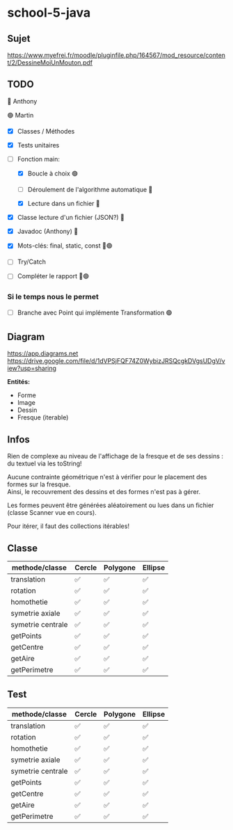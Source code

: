 # school-5-java

## Sujet
https://www.myefrei.fr/moodle/pluginfile.php/164567/mod_resource/content/2/DessineMoiUnMouton.pdf     

## TODO
🔵 Anthony 

🟢 Martin

- [X] Classes / Méthodes
- [X] Tests unitaires
- [ ]  Fonction main:

   - [X] Boucle à choix 🟢
   
   - [ ] Déroulement de l'algorithme automatique 🔵
   
   - [X] Lecture dans un fichier 🔵
   
- [X] Classe lecture d'un fichier (JSON?) 🔵
- [X] Javadoc (Anthony) 🔵
- [X] Mots-clés: final, static, const 🔵🟢
- [ ] Try/Catch
- [ ] Compléter le rapport 🔵🟢

### Si le temps nous le permet
- [ ] Branche avec Point qui implémente Transformation 🟢

## Diagram

https://app.diagrams.net    
https://drive.google.com/file/d/1dVPSjFQF74Z0WybizJRSQcgkDVgsUDgV/view?usp=sharing

**Entités:**     
- Forme
- Image
- Dessin
- Fresque (iterable)

## Infos
Rien de complexe au niveau de l'affichage de la fresque et de ses dessins : du textuel via les toString!      

Aucune contrainte géométrique n'est à vérifier pour le placement des formes sur la fresque.     
Ainsi, le recouvrement des dessins et des formes n'est pas à gérer.      

Les formes peuvent être générées aléatoirement ou lues dans un fichier (classe Scanner vue en cours).     

Pour itérer, il faut des collections itérables!      

## Classe

methode/classe    | Cercle | Polygone | Ellipse |
----------------- | ------ | -------- |---------|
translation       |   ✅   |    ✅    |   ✅    |
rotation          |   ✅   |    ✅    |   ✅    |
homothetie        |   ✅   |    ✅    |   ✅    |
symetrie axiale   |   ✅   |    ✅    |   ✅    |
symetrie centrale |   ✅   |    ✅    |   ✅    |
getPoints         |   ✅   |    ✅    |   ✅    |
getCentre         |   ✅   |    ✅    |   ✅    |
getAire           |   ✅   |    ✅    |   ✅    |
getPerimetre      |   ✅   |    ✅    |   ✅    |

## Test

methode/classe    | Cercle | Polygone | Ellipse |
----------------- | ------ | -------- |---------|
translation       |   ✅   |    ✅    |   ✅    |
rotation          |   ✅   |    ✅    |   ✅    |
homothetie        |   ✅   |    ✅    |   ✅    |
symetrie axiale   |   ✅   |    ✅    |   ✅    |
symetrie centrale |   ✅   |    ✅    |   ✅    |
getPoints         |   ✅   |    ✅    |   ✅    |
getCentre         |   ✅   |    ✅    |   ✅    |
getAire           |   ✅   |    ✅    |   ✅    |
getPerimetre      |   ✅   |    ✅    |   ✅    |